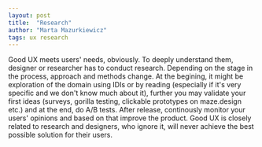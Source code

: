 ```yaml
---
layout: post
title:  "Research"
author: "Marta Mazurkiewicz"
tags: ux research
---
```


Good UX meets users' needs, obviously. To deeply understand them, designer or researcher has to conduct research. Depending on the stage in the process, approach and methods change. At the begining, it might be exploration of the domain using IDIs or by reading (especially if it's very specific and we don't know much about it), further you may validate your first ideas (surveys, gorilla testing, clickable prototypes on maze.design etc.) and at the end, do A/B tests. After release, continously monitor your users' opinions and based on that improve the product. Good UX is closely related to research and designers, who ignore it, will never achieve the best possible solution for their users.
